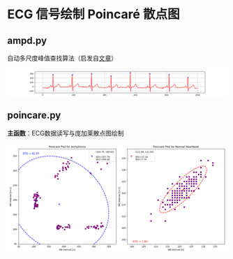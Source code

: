 # ECG 信号绘制 Poincaré 散点图

## ampd.py

自动多尺度峰值查找算法（启发自[文章](https://zhuanlan.zhihu.com/p/549588865)）

![寻峰示意图](imgs/ampd-example.png)

## poincare.py

**主函数**：ECG数据读写与庞加莱散点图绘制

![庞加莱散点图绘制](imgs/poincare-example.png)
